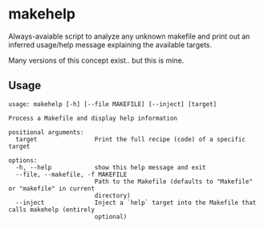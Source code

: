 # makehelp

Always-avaiable script to analyze any unknown makefile and print out an inferred usage/help message explaining the available targets.

Many versions of this concept exist.. but this is mine.

## Usage

```
usage: makehelp [-h] [--file MAKEFILE] [--inject] [target]

Process a Makefile and display help information

positional arguments:
  target                Print the full recipe (code) of a specific target

options:
  -h, --help            show this help message and exit
  --file, --makefile, -f MAKEFILE
                        Path to the Makefile (defaults to "Makefile" or "makefile" in current
                        directory)
  --inject              Inject a `help` target into the Makefile that calls makehelp (entirely
                        optional)
```
